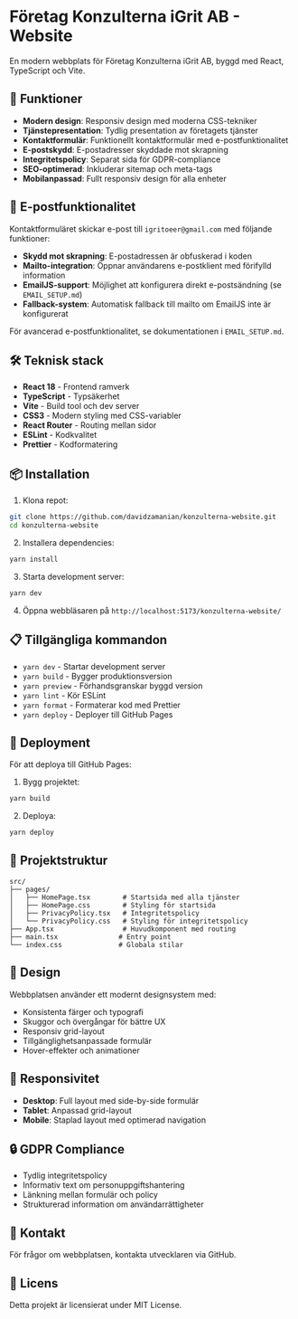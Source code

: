 # Företag Konzulterna iGrit AB - Website

En modern webbplats för Företag Konzulterna iGrit AB, byggd med React, TypeScript och Vite.

## 🚀 Funktioner

- **Modern design**: Responsiv design med moderna CSS-tekniker
- **Tjänstepresentation**: Tydlig presentation av företagets tjänster
- **Kontaktformulär**: Funktionellt kontaktformulär med e-postfunktionalitet
- **E-postskydd**: E-postadresser skyddade mot skrapning
- **Integritetspolicy**: Separat sida för GDPR-compliance
- **SEO-optimerad**: Inkluderar sitemap och meta-tags
- **Mobilanpassad**: Fullt responsiv design för alla enheter

## 📧 E-postfunktionalitet

Kontaktformuläret skickar e-post till `igritoeer@gmail.com` med följande funktioner:

- **Skydd mot skrapning**: E-postadressen är obfuskerad i koden
- **Mailto-integration**: Öppnar användarens e-postklient med förifylld information
- **EmailJS-support**: Möjlighet att konfigurera direkt e-postsändning (se `EMAIL_SETUP.md`)
- **Fallback-system**: Automatisk fallback till mailto om EmailJS inte är konfigurerat

För avancerad e-postfunktionalitet, se dokumentationen i `EMAIL_SETUP.md`.

## 🛠️ Teknisk stack

- **React 18** - Frontend ramverk
- **TypeScript** - Typsäkerhet
- **Vite** - Build tool och dev server
- **CSS3** - Modern styling med CSS-variabler
- **React Router** - Routing mellan sidor
- **ESLint** - Kodkvalitet
- **Prettier** - Kodformatering

## 📦 Installation

1. Klona repot:

```bash
git clone https://github.com/davidzamanian/konzulterna-website.git
cd konzulterna-website
```

2. Installera dependencies:

```bash
yarn install
```

3. Starta development server:

```bash
yarn dev
```

4. Öppna webbläsaren på `http://localhost:5173/konzulterna-website/`

## 📋 Tillgängliga kommandon

- `yarn dev` - Startar development server
- `yarn build` - Bygger produktionsversion
- `yarn preview` - Förhandsgranskar byggd version
- `yarn lint` - Kör ESLint
- `yarn format` - Formaterar kod med Prettier
- `yarn deploy` - Deployer till GitHub Pages

## 🚀 Deployment

För att deploya till GitHub Pages:

1. Bygg projektet:

```bash
yarn build
```

2. Deploya:

```bash
yarn deploy
```

## 📝 Projektstruktur

```
src/
├── pages/
│   ├── HomePage.tsx        # Startsida med alla tjänster
│   ├── HomePage.css        # Styling för startsida
│   ├── PrivacyPolicy.tsx   # Integritetspolicy
│   └── PrivacyPolicy.css   # Styling för integritetspolicy
├── App.tsx                 # Huvudkomponent med routing
├── main.tsx               # Entry point
└── index.css              # Globala stilar
```

## 🎨 Design

Webbplatsen använder ett modernt designsystem med:

- Konsistenta färger och typografi
- Skuggor och övergångar för bättre UX
- Responsiv grid-layout
- Tillgänglighetsanpassade formulär
- Hover-effekter och animationer

## 📱 Responsivitet

- **Desktop**: Full layout med side-by-side formulär
- **Tablet**: Anpassad grid-layout
- **Mobile**: Staplad layout med optimerad navigation

## 🔒 GDPR Compliance

- Tydlig integritetspolicy
- Informativ text om personuppgiftshantering
- Länkning mellan formulär och policy
- Strukturerad information om användarrättigheter

## 📧 Kontakt

För frågor om webbplatsen, kontakta utvecklaren via GitHub.

## 📄 Licens

Detta projekt är licensierat under MIT License.

